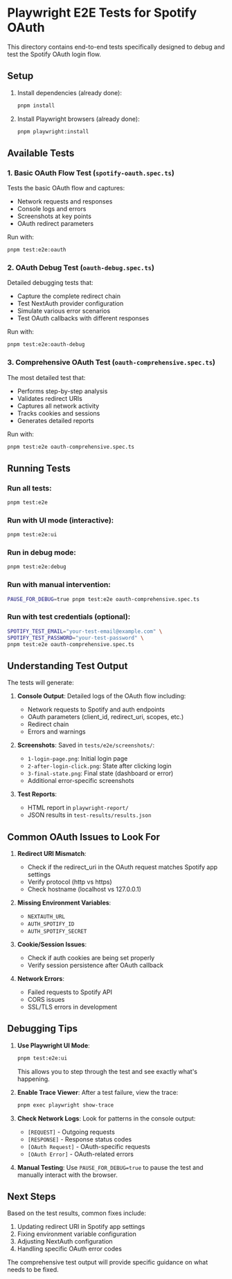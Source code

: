 # Playwright E2E Tests for Spotify OAuth

This directory contains end-to-end tests specifically designed to debug and test the Spotify OAuth login flow.

## Setup

1. Install dependencies (already done):
   ```bash
   pnpm install
   ```

2. Install Playwright browsers (already done):
   ```bash
   pnpm playwright:install
   ```

## Available Tests

### 1. Basic OAuth Flow Test (`spotify-oauth.spec.ts`)
Tests the basic OAuth flow and captures:
- Network requests and responses
- Console logs and errors
- Screenshots at key points
- OAuth redirect parameters

Run with:
```bash
pnpm test:e2e:oauth
```

### 2. OAuth Debug Test (`oauth-debug.spec.ts`)
Detailed debugging tests that:
- Capture the complete redirect chain
- Test NextAuth provider configuration
- Simulate various error scenarios
- Test OAuth callbacks with different responses

Run with:
```bash
pnpm test:e2e:oauth-debug
```

### 3. Comprehensive OAuth Test (`oauth-comprehensive.spec.ts`)
The most detailed test that:
- Performs step-by-step analysis
- Validates redirect URIs
- Captures all network activity
- Tracks cookies and sessions
- Generates detailed reports

Run with:
```bash
pnpm test:e2e oauth-comprehensive.spec.ts
```

## Running Tests

### Run all tests:
```bash
pnpm test:e2e
```

### Run with UI mode (interactive):
```bash
pnpm test:e2e:ui
```

### Run in debug mode:
```bash
pnpm test:e2e:debug
```

### Run with manual intervention:
```bash
PAUSE_FOR_DEBUG=true pnpm test:e2e oauth-comprehensive.spec.ts
```

### Run with test credentials (optional):
```bash
SPOTIFY_TEST_EMAIL="your-test-email@example.com" \
SPOTIFY_TEST_PASSWORD="your-test-password" \
pnpm test:e2e oauth-comprehensive.spec.ts
```

## Understanding Test Output

The tests will generate:

1. **Console Output**: Detailed logs of the OAuth flow including:
   - Network requests to Spotify and auth endpoints
   - OAuth parameters (client_id, redirect_uri, scopes, etc.)
   - Redirect chain
   - Errors and warnings

2. **Screenshots**: Saved in `tests/e2e/screenshots/`:
   - `1-login-page.png`: Initial login page
   - `2-after-login-click.png`: State after clicking login
   - `3-final-state.png`: Final state (dashboard or error)
   - Additional error-specific screenshots

3. **Test Reports**: 
   - HTML report in `playwright-report/`
   - JSON results in `test-results/results.json`

## Common OAuth Issues to Look For

1. **Redirect URI Mismatch**:
   - Check if the redirect_uri in the OAuth request matches Spotify app settings
   - Verify protocol (http vs https)
   - Check hostname (localhost vs 127.0.0.1)

2. **Missing Environment Variables**:
   - `NEXTAUTH_URL`
   - `AUTH_SPOTIFY_ID` 
   - `AUTH_SPOTIFY_SECRET`

3. **Cookie/Session Issues**:
   - Check if auth cookies are being set properly
   - Verify session persistence after OAuth callback

4. **Network Errors**:
   - Failed requests to Spotify API
   - CORS issues
   - SSL/TLS errors in development

## Debugging Tips

1. **Use Playwright UI Mode**:
   ```bash
   pnpm test:e2e:ui
   ```
   This allows you to step through the test and see exactly what's happening.

2. **Enable Trace Viewer**:
   After a test failure, view the trace:
   ```bash
   pnpm exec playwright show-trace
   ```

3. **Check Network Logs**:
   Look for patterns in the console output:
   - `[REQUEST]` - Outgoing requests
   - `[RESPONSE]` - Response status codes
   - `[OAuth Request]` - OAuth-specific requests
   - `[OAuth Error]` - OAuth-related errors

4. **Manual Testing**:
   Use `PAUSE_FOR_DEBUG=true` to pause the test and manually interact with the browser.

## Next Steps

Based on the test results, common fixes include:

1. Updating redirect URI in Spotify app settings
2. Fixing environment variable configuration
3. Adjusting NextAuth configuration
4. Handling specific OAuth error codes

The comprehensive test output will provide specific guidance on what needs to be fixed.